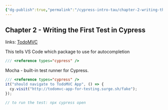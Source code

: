 ```yaml
---
{"dg-publish":true,"permalink":"/cypress-intro-tau/chapter-2-writing-the-first-test-in-cypress/","tags":["cypress"],"created":"","updated":""}
---
```


## Chapter 2 - Writing the First Test in Cypress

links: [TodoMVC](http://todomvc-app-for-testing.surge.sh/)

This tells VS Code which package to use for autocompletion

```JavaScript
/// <reference types="cypress" />
```

Mocha - built-in test runner for Cypress.

```js
/// <reference types="cypress" />
it("should navigate to TodoMVC App", () => {
  cy.visit("http://todomvc-app-for-testing.surge.sh/fake");
});

// to run the test: npx cypress open
```